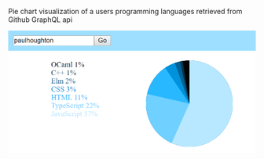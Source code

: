 Pie chart visualization of a users programming languages retrieved from Github GraphQL api

![](demo.png)
